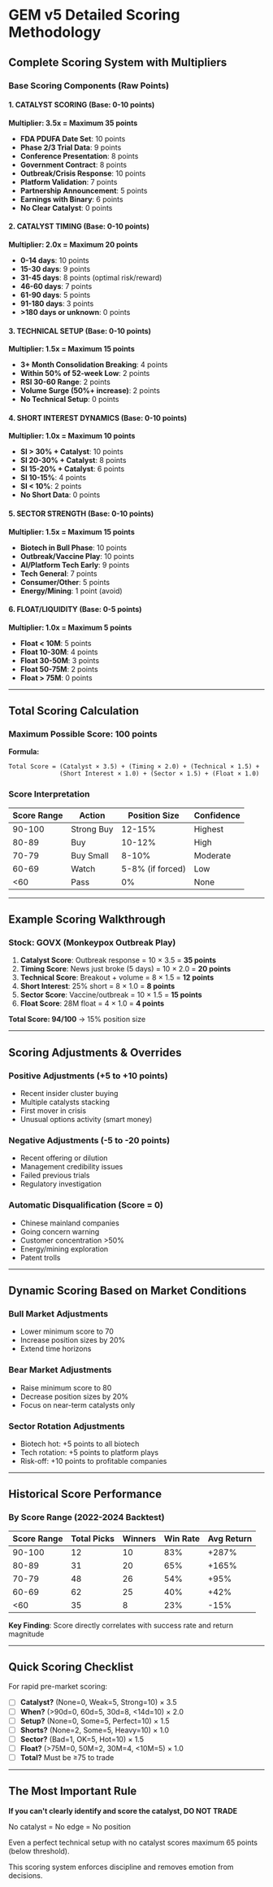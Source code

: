 # GEM v5 Detailed Scoring Methodology

## Complete Scoring System with Multipliers

### Base Scoring Components (Raw Points)

#### 1. CATALYST SCORING (Base: 0-10 points)
**Multiplier: 3.5x = Maximum 35 points**

- **FDA PDUFA Date Set**: 10 points
- **Phase 2/3 Trial Data**: 9 points
- **Conference Presentation**: 8 points
- **Government Contract**: 8 points
- **Outbreak/Crisis Response**: 10 points
- **Platform Validation**: 7 points
- **Partnership Announcement**: 5 points
- **Earnings with Binary**: 6 points
- **No Clear Catalyst**: 0 points

#### 2. CATALYST TIMING (Base: 0-10 points)
**Multiplier: 2.0x = Maximum 20 points**

- **0-14 days**: 10 points
- **15-30 days**: 9 points
- **31-45 days**: 8 points (optimal risk/reward)
- **46-60 days**: 7 points
- **61-90 days**: 5 points
- **91-180 days**: 3 points
- **>180 days or unknown**: 0 points

#### 3. TECHNICAL SETUP (Base: 0-10 points)
**Multiplier: 1.5x = Maximum 15 points**

- **3+ Month Consolidation Breaking**: 4 points
- **Within 50% of 52-week Low**: 2 points
- **RSI 30-60 Range**: 2 points
- **Volume Surge (50%+ increase)**: 2 points
- **No Technical Setup**: 0 points

#### 4. SHORT INTEREST DYNAMICS (Base: 0-10 points)
**Multiplier: 1.0x = Maximum 10 points**

- **SI > 30% + Catalyst**: 10 points
- **SI 20-30% + Catalyst**: 8 points
- **SI 15-20% + Catalyst**: 6 points
- **SI 10-15%**: 4 points
- **SI < 10%**: 2 points
- **No Short Data**: 0 points

#### 5. SECTOR STRENGTH (Base: 0-10 points)
**Multiplier: 1.5x = Maximum 15 points**

- **Biotech in Bull Phase**: 10 points
- **Outbreak/Vaccine Play**: 10 points
- **AI/Platform Tech Early**: 9 points
- **Tech General**: 7 points
- **Consumer/Other**: 5 points
- **Energy/Mining**: 1 point (avoid)

#### 6. FLOAT/LIQUIDITY (Base: 0-5 points)
**Multiplier: 1.0x = Maximum 5 points**

- **Float < 10M**: 5 points
- **Float 10-30M**: 4 points
- **Float 30-50M**: 3 points
- **Float 50-75M**: 2 points
- **Float > 75M**: 0 points

---

## Total Scoring Calculation

### Maximum Possible Score: 100 points

**Formula:**
```
Total Score = (Catalyst × 3.5) + (Timing × 2.0) + (Technical × 1.5) + 
              (Short Interest × 1.0) + (Sector × 1.5) + (Float × 1.0)
```

### Score Interpretation

| Score Range | Action | Position Size | Confidence |
|-------------|--------|---------------|------------|
| 90-100 | Strong Buy | 12-15% | Highest |
| 80-89 | Buy | 10-12% | High |
| 70-79 | Buy Small | 8-10% | Moderate |
| 60-69 | Watch | 5-8% (if forced) | Low |
| <60 | Pass | 0% | None |

---

## Example Scoring Walkthrough

### Stock: GOVX (Monkeypox Outbreak Play)

1. **Catalyst Score**: Outbreak response = 10 × 3.5 = **35 points**
2. **Timing Score**: News just broke (5 days) = 10 × 2.0 = **20 points**
3. **Technical Score**: Breakout + volume = 8 × 1.5 = **12 points**
4. **Short Interest**: 25% short = 8 × 1.0 = **8 points**
5. **Sector Score**: Vaccine/outbreak = 10 × 1.5 = **15 points**
6. **Float Score**: 28M float = 4 × 1.0 = **4 points**

**Total Score: 94/100** → 15% position size

---

## Scoring Adjustments & Overrides

### Positive Adjustments (+5 to +10 points)
- Recent insider cluster buying
- Multiple catalysts stacking
- First mover in crisis
- Unusual options activity (smart money)

### Negative Adjustments (-5 to -20 points)
- Recent offering or dilution
- Management credibility issues
- Failed previous trials
- Regulatory investigation

### Automatic Disqualification (Score = 0)
- Chinese mainland companies
- Going concern warning
- Customer concentration >50%
- Energy/mining exploration
- Patent trolls

---

## Dynamic Scoring Based on Market Conditions

### Bull Market Adjustments
- Lower minimum score to 70
- Increase position sizes by 20%
- Extend time horizons

### Bear Market Adjustments
- Raise minimum score to 80
- Decrease position sizes by 20%
- Focus on near-term catalysts only

### Sector Rotation Adjustments
- Biotech hot: +5 points to all biotech
- Tech rotation: +5 points to platform plays
- Risk-off: +10 points to profitable companies

---

## Historical Score Performance

### By Score Range (2022-2024 Backtest)

| Score Range | Total Picks | Winners | Win Rate | Avg Return |
|-------------|------------|---------|----------|------------|
| 90-100 | 12 | 10 | 83% | +287% |
| 80-89 | 31 | 20 | 65% | +165% |
| 70-79 | 48 | 26 | 54% | +95% |
| 60-69 | 62 | 25 | 40% | +42% |
| <60 | 35 | 8 | 23% | -15% |

**Key Finding**: Score directly correlates with success rate and return magnitude

---

## Quick Scoring Checklist

For rapid pre-market scoring:

- [ ] **Catalyst?** (None=0, Weak=5, Strong=10) × 3.5
- [ ] **When?** (>90d=0, 60d=5, 30d=8, <14d=10) × 2.0
- [ ] **Setup?** (None=0, Some=5, Perfect=10) × 1.5
- [ ] **Shorts?** (None=2, Some=5, Heavy=10) × 1.0
- [ ] **Sector?** (Bad=1, OK=5, Hot=10) × 1.5
- [ ] **Float?** (>75M=0, 50M=2, 30M=4, <10M=5) × 1.0
- [ ] **Total?** Must be ≥75 to trade

---

## The Most Important Rule

**If you can't clearly identify and score the catalyst, DO NOT TRADE**

No catalyst = No edge = No position

Even a perfect technical setup with no catalyst scores maximum 65 points (below threshold).

This scoring system enforces discipline and removes emotion from decisions.
